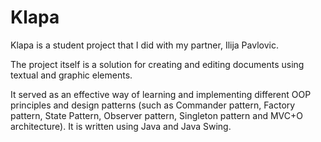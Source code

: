 # Klapa 
Klapa is a student project that I did with my partner, Ilija Pavlovic. 

The project itself is a solution for creating and editing documents using textual and graphic elements.

It served as an effective way of learning and implementing different OOP principles and design patterns (such as Commander pattern, Factory pattern, State Pattern, Observer pattern, Singleton pattern and MVC+O architecture). It is written using Java and Java Swing.


